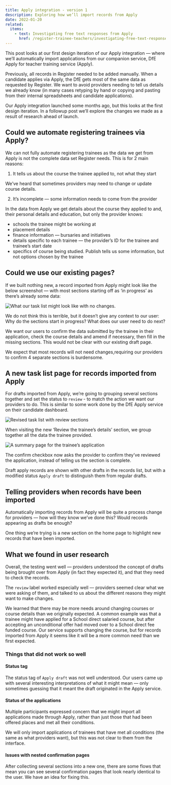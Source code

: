```yaml
---
title: Apply integration - version 1
description: Exploring how we’ll import records from Apply
date: 2022-01-20
related:
  items:
    - text: Investigating free text responses from Apply
      href: /register-trainee-teachers/investigating-free-text-responses-from-apply/
---
```


This post looks at our first design iteration of our Apply integration — where we’ll automatically import applications from our companion service, DfE Apply for teacher training service (Apply).

Previously, all records in Register needed to be added manually. When a candidate applies via Apply, the DfE gets most of the same data as requested by Register. We want to avoid providers needing to tell us details we already know (in many cases retyping by hand or copying and pasting from their internal spreadsheets and candidate applications).

Our Apply integration launched some months ago, but this looks at the first design iteration. In a followup post we’ll explore the changes we made as a result of research ahead of launch.

## Could we automate registering trainees via Apply?

We can not fully automate registering trainees as the data we get from Apply is not the complete data set Register needs. This is for 2 main reasons:

1. It tells us about the course the trainee applied to, not what they start

We’ve heard that sometimes providers may need to change or update course details.

2. It’s incomplete — some information needs to come from the provider

In the data from Apply we get details about the course they applied to and, their personal details and education, but only the provider knows:

* schools the trainee might be working at
* placement details
* finance information — bursaries and initiatives
* details specific to each trainee — the provider’s ID for the trainee and trainee’s start date
* specifics of course being studied. Publish tells us some information, but not options chosen by the trainee

## Could we use our existing pages?

If we built nothing new, a record imported from Apply might look like the below screenshot — with most sections starting off as ‘in progress’ as there’s already some data:

![What our task list might look like with no changes.](1-task-list-view-with-no-changes.png)

We do not think this is terrible, but it doesn’t give any context to our user: Why do the sections start in progress? What does our user need to do next?

We want our users to confirm the data submitted by the trainee in their application, check the course details and amend if necessary, then fill in the missing sections. This would not be clear with our existing draft page.

We expect that most records will not need changes,requiring our providers to confirm 4 separate sections is burdensome.

## A new task list page for records imported from Apply

For drafts imported from Apply, we’re going to grouping several sections together and set the status to `review` - to match the action we want our providers to do. This is similar to some work done by the DfE Apply service on their candidate dashboard.

![Revised task list with review sections](2-task-list-with-new-review-sections.png)

When visiting the new ‘Review the trainee’s details’ section, we group together all the data the trainee provided.

![A summary page for the trainee’s application](3-trainee-application-summary-page.png)

The confirm checkbox now asks the provider to confirm they’ve reviewed the application, instead of telling us the section is complete.

Draft apply records are shown with other drafts in the records list, but with a modified status `Apply draft` to distinguish them from regular drafts.

## Telling providers when records have been imported

Automatically importing records from Apply will be quite a process change for providers — how will they know we’ve done this? Would records appearing as drafts be enough?

One thing we’re trying is a new section on the home page to highlight new records that have been imported.

## What we found in user research

Overall, the testing went well — providers understood the concept of drafts being brought over from Apply (in fact they expected it), and that they need to check the records.

The `review` label worked especially well — providers seemed clear what we were asking of them, and talked to us about the different reasons they might want to make changes.

We learned that there may be more needs around changing courses or course details than we originally expected. A common example was that a trainee might have applied for a School direct salaried course, but after accepting an unconditional offer had moved over to a School direct fee funded course. Our service supports changing the course, but for records imported from Apply it seems like it will be a more common need than we first expected.

### Things that did not work so well

#### Status tag

The status tag of `Apply draft` was not well understood. Our users came up with several interesting interpretations of what it might mean — only sometimes guessing that it meant the draft originated in the Apply service.

#### Status of the applications

Multiple participants expressed concern that we might import all applications made through Apply, rather than just those that had been offered places and met all their conditions.

We will only import applications of trainees that have met all conditions (the same as what providers want), but this was not clear to them from the interface. 

#### Issues with nested confirmation pages

After collecting several sections into a new one, there are some flows that mean you can see several confirmation pages that look nearly identical to the user. We have an idea for fixing this.
